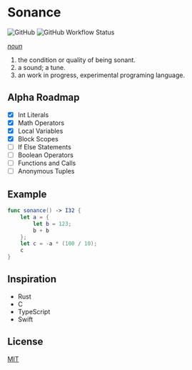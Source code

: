 # Sonance

![GitHub](https://img.shields.io/github/license/Jdender/sonancelang)
![GitHub Workflow Status](https://img.shields.io/github/workflow/status/Jdender/sonancelang/Continuous%20integration)

[_noun_](https://www.dictionary.com/browse/sonance)

1. the condition or quality of being sonant.
2. a sound; a tune.
3. an work in progress, experimental programing language.

## Alpha Roadmap

- [x] Int Literals
- [x] Math Operators
- [x] Local Variables
- [x] Block Scopes
- [ ] If Else Statements
- [ ] Boolean Operators
- [ ] Functions and Calls
- [ ] Anonymous Tuples

## Example

```swift
func sonance() -> I32 {
    let a = {
        let b = 123;
        b + b
    };
    let c = -a * (100 / 10);
    c
}
```

## Inspiration

- Rust
- C
- TypeScript
- Swift

## License

[MIT](https://choosealicense.com/licenses/mit/)
